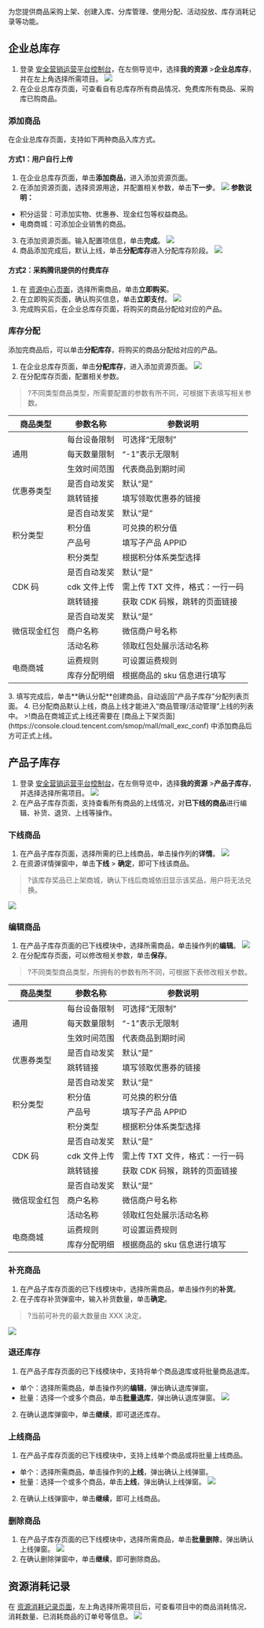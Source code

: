 为您提供商品采购上架、创建入库、分库管理、使用分配、活动投放、库存消耗记录等功能。

## 企业总库存
1. 登录 [安全营销运营平台控制台](https://console.cloud.tencent.com/smop/data/mallUser)，在左侧导览中，选择**我的资源** >**企业总库存**，并在左上角选择所需项目。
![](https://qcloudimg.tencent-cloud.cn/raw/53465a1d779415dc524ccf41128af0b5.png)
2. 在企业总库存页面，可查看自有总库存所有商品情况、免费库所有商品、采购库已购商品。

### 添加商品
在企业总库存页面，支持如下两种商品入库方式。

#### 方式1：用户自行上传
1. 在企业总库存页面，单击**添加商品**，进入添加资源页面。
2. 在添加资源页面，选择资源用途，并配置相关参数，单击**下一步**。
![](https://qcloudimg.tencent-cloud.cn/raw/7ddbaed7adbc638296cbec3a8376f238.png)
**参数说明：**
 - 积分运营：可添加实物、优惠券、现金红包等权益商品。
 - 电商商城：可添加企业销售的商品。
3. 在添加资源页面。输入配置项信息，单击**完成**。
 ![](https://qcloudimg.tencent-cloud.cn/raw/1ac87d00ba6def8f50964063d41845c4.png)
3. 商品添加完成后，默认上线，单击**分配库存**进入分配库存阶段。
![](https://qcloudimg.tencent-cloud.cn/raw/a8b11688b01de3c33877e558a8d16a72.png)

#### 方式2：采购腾讯提供的付费库存
1. 在 [资源中心页面](https://console.cloud.tencent.com/smop/purchase/stockMall)，选择所需商品，单击**立即购买**。
2. 在立即购买页面，确认购买信息，单击**立即支付**。
![](https://qcloudimg.tencent-cloud.cn/raw/b62e837c9cd564be146bacc42d5bea56.png)
3. 完成购买后，在企业总库存页面，将购买的商品分配给对应的产品。

### 库存分配
添加完商品后，可以单击**分配库存**，将购买的商品分配给对应的产品。
1. 在企业总库存页面，单击**分配库存**，进入添加资源页面。
![](https://qcloudimg.tencent-cloud.cn/raw/0033ac5cc3c682d7a8c7450f70a25716.png)
2. 在分配库存页面，配置相关参数。
>?不同类型商品类型，所需要配置的参数有所不同，可根据下表填写相关参数。
<table>
<thead>
<tr>
<th>商品类型</th>
<th>参数名称</th>
<th>参数说明</th>
</tr>
</thead>
<tbody><tr>
<td rowspan=3>通用</td>
<td>每台设备限制</td>
<td>可选择“无限制”</td>
</tr>
<tr>
 <td>每天数量限制</td>
<td>“-1”表示无限制</td>
</tr>
<tr>
 <td>生效时间范围</td>
<td>代表商品到期时间</td>
</tr>
<tr>
<td rowspan=2>优惠券类型</td>
<td>是否自动发奖</td>
<td>默认“是”</td>
</tr>
<tr>
 <td>跳转链接</td>
<td>填写领取优惠券的链接</td>
</tr>
<tr>
<td rowspan=4>积分类型</td>
<td>是否自动发奖</td>
<td>默认“是”</td>
</tr>
<tr>
 <td>积分值</td>
<td>可兑换的积分值</td>
</tr>
<tr>
 <td>产品号</td>
<td>填写子产品 APPID</td>
</tr>
<tr>
 <td>积分类型</td>
<td>根据积分体系类型选择</td>
</tr>
<tr>
<td rowspan=3>CDK 码</td>
<td>是否自动发奖</td>
<td>默认“是”</td>
</tr>
<tr>
 <td>cdk 文件上传</td>
<td>需上传 TXT 文件，格式：一行一码</td>
</tr>
<tr>
 <td>跳转链接</td>
<td>获取 CDK 码猴，跳转的页面链接</td>
</tr>
<tr>
<td rowspan=3>微信现金红包</td>
<td>是否自动发奖</td>
<td>默认“是”</td>
</tr>
<tr>
 <td>商户名称</td>
<td>微信商户号名称</td>
</tr>
<tr>
 <td>活动名称</td>
<td>领取红包处展示活动名称</td>
</tr>
<tr>
<td rowspan=2>电商商城</td>
<td>运费规则</td>
<td>可设置运费规则</td>
</tr>
<tr>
<td>库存分配明细</td>
<td>根据商品的 sku 信息进行填写</td>
</tr>
</tbody></table>
3. 填写完成后，单击**确认分配**创建商品，自动返回“产品子库存”分配列表页面。
4. 已分配商品默认上线，商品上线才能进入“商品管理/活动管理”上线的列表中。
>!商品在商城正式上线还需要在 [商品上下架页面](https://console.cloud.tencent.com/smop/mall/mall_exc_conf) 中添加商品后方可正式上线。

## 产品子库存
1. 登录 [安全营销运营平台控制台](https://console.cloud.tencent.com/smop/data/mallUser)，在左侧导览中，选择**我的资源** >**产品子库存**，并选择选择所需项目。
![](https://qcloudimg.tencent-cloud.cn/raw/53465a1d779415dc524ccf41128af0b5.png)
2. 在产品子库存页面，支持查看所有商品的上线情况，对**已下线的商品**进行编辑、补货、退货、上线等操作。

### 下线商品
1. 在产品子库存页面，选择所需的已上线商品，单击操作列的**详情**。
![](https://qcloudimg.tencent-cloud.cn/raw/bb30a9f0d13da9ce52323db7222bef27.png)
2. 在资源详情弹窗中，单击**下线** > **确定**，即可下线该商品。
>?该库存奖品已上架商城，确认下线后商城依旧显示该奖品，用户将无法兑换。
>
![](https://qcloudimg.tencent-cloud.cn/raw/de1a18acdbe3d7a24ee80f74e73b4be4.png)

### 编辑商品
1. 在产品子库存页面的已下线模块中，选择所需商品，单击操作列的**编辑**。
![](https://qcloudimg.tencent-cloud.cn/raw/fe734b00c8d56ab6ecf5fed6b8497654.png)
2. 在分配库存页面，可以修改相关参数，单击**保存**。
>?不同类型商品类型，所拥有的参数有所不同，可根据下表修改相关参数。
<table>
<thead>
<tr>
<th>商品类型</th>
<th>参数名称</th>
<th>参数说明</th>
</tr>
</thead>
<tbody><tr>
<td rowspan=3>通用</td>
<td>每台设备限制</td>
<td>可选择“无限制”</td>
</tr>
<tr>
 <td>每天数量限制</td>
<td>“-1”表示无限制</td>
</tr>
<tr>
 <td>生效时间范围</td>
<td>代表商品到期时间</td>
</tr>
<tr>
<td rowspan=2>优惠券类型</td>
<td>是否自动发奖</td>
<td>默认“是”</td>
</tr>
<tr>
 <td>跳转链接</td>
<td>填写领取优惠券的链接</td>
</tr>
<tr>
<td rowspan=4>积分类型</td>
<td>是否自动发奖</td>
<td>默认“是”</td>
</tr>
<tr>
 <td>积分值</td>
<td>可兑换的积分值</td>
</tr>
<tr>
 <td>产品号</td>
<td>填写子产品 APPID</td>
</tr>
<tr>
 <td>积分类型</td>
<td>根据积分体系类型选择</td>
</tr>
<tr>
<td rowspan=3>CDK 码</td>
<td>是否自动发奖</td>
<td>默认“是”</td>
</tr>
<tr>
 <td>cdk 文件上传</td>
<td>需上传 TXT 文件，格式：一行一码</td>
</tr>
<tr>
 <td>跳转链接</td>
<td>获取 CDK 码猴，跳转的页面链接</td>
</tr>
<tr>
<td rowspan=3>微信现金红包</td>
<td>是否自动发奖</td>
<td>默认“是”</td>
</tr>
<tr>
 <td>商户名称</td>
<td>微信商户号名称</td>
</tr>
<tr>
 <td>活动名称</td>
<td>领取红包处展示活动名称</td>
</tr>
<tr>
<td rowspan=2>电商商城</td>
<td>运费规则</td>
<td>可设置运费规则</td>
</tr>
<tr>
<td>库存分配明细</td>
<td>根据商品的 sku 信息进行填写</td>
</tr>
</tbody></table>

### 补充商品
1. 在产品子库存页面的已下线模块中，选择所需商品，单击操作列的**补货**。
2. 在子库存补货弹窗中，输入补货数量，单击**确定**。
>?当前可补充的最大数量由 XXX 决定。
>
![](https://qcloudimg.tencent-cloud.cn/raw/b03cd03254029111aec34d90ceb6dca8.png)

### 退还库存
1. 在产品子库存页面的已下线模块中，支持将单个商品退库或将批量商品退库。
  - 单个：选择所需商品，单击操作列的**编辑**，弹出确认退库弹窗。
  - 批量：选择一个或多个商品，单击**批量退库**，弹出确认退库弹窗。
 ![](https://qcloudimg.tencent-cloud.cn/raw/794281daafa951193eaa4ca5f85086d9.png)
2. 在确认退库弹窗中，单击**继续**，即可退还库存。

### 上线商品
1. 在产品子库存页面的已下线模块中，支持上线单个商品或将批量上线商品。
  - 单个：选择所需商品，单击操作列的**上线**，弹出确认上线弹窗。
  - 批量：选择一个或多个商品，单击**上线**，弹出确认上线弹窗。
![](https://qcloudimg.tencent-cloud.cn/raw/922bfbdc3ed899e7e78360af0be8b72c.png)
2. 在确认上线弹窗中，单击**继续**，即可上线商品。

### 删除商品
1. 在产品子库存页面的已下线模块中，选择所需商品，单击**批量删除**，弹出确认上线弹窗。
![](https://qcloudimg.tencent-cloud.cn/raw/c019f861d8661f70bbebdf558b7bc324.png)
2. 在确认删除弹窗中，单击**继续**，即可删除商品。

## 资源消耗记录
在 [资源消耗记录页面](https://console.cloud.tencent.com/smop/inventory/inventory_record)，左上角选择所需项目后，可查看项目中的商品消耗情况、消耗数量、已消耗商品的订单号等信息。
![](https://qcloudimg.tencent-cloud.cn/raw/d6afe48b4e17d2fe35fd9b86aee534a6.png)
